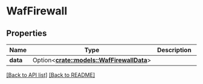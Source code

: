 # WafFirewall

## Properties

Name | Type | Description | Notes
------------ | ------------- | ------------- | -------------
**data** | Option<[**crate::models::WafFirewallData**](WafFirewallData.md)> |  | 

[[Back to API list]](../README.md#documentation-for-api-endpoints) [[Back to README]](../README.md)


